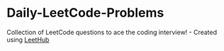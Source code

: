 # Daily-LeetCode-Problems
Collection of LeetCode questions to ace the coding interview! - Created using [LeetHub](https://github.com/QasimWani/LeetHub)
